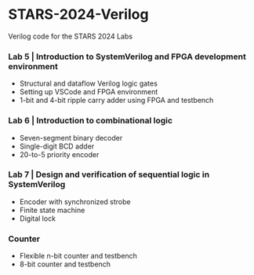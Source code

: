 # STARS-2024-Verilog
Verilog code for the STARS 2024 Labs
### Lab 5 | Introduction to SystemVerilog and FPGA development environment
- Structural and dataflow Verilog logic gates
- Setting up VSCode and FPGA environment
- 1-bit and 4-bit ripple carry adder using FPGA and testbench
### Lab 6 | Introduction to combinational logic
- Seven-segment binary decoder
- Single-digit BCD adder
- 20-to-5 priority encoder
### Lab 7 | Design and verification of sequential logic in SystemVerilog
- Encoder with synchronized strobe
- Finite state machine
- Digital lock
### Counter
- Flexible n-bit counter and testbench
- 8-bit counter and testbench
